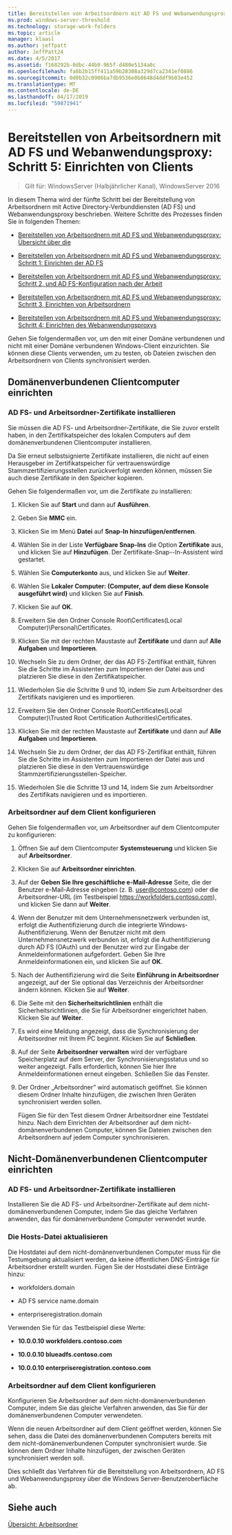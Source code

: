 ```yaml
---
title: Bereitstellen von Arbeitsordnern mit AD FS und Webanwendungsproxy - Schritt 5, Einrichten des Clients
ms.prod: windows-server-threshold
ms.technology: storage-work-folders
ms.topic: article
manager: klaasl
ms.author: jeffpatt
author: JeffPatt24
ms.date: 4/5/2017
ms.assetid: f168292b-0dbc-44b9-965f-d480e5134a0c
ms.openlocfilehash: fa8b2b15ff411a59b28308a329d7ca2341ef0886
ms.sourcegitcommit: 0d0b32c8986ba7db9536e0b8648d4ddf9b03e452
ms.translationtype: MT
ms.contentlocale: de-DE
ms.lasthandoff: 04/17/2019
ms.locfileid: "59871941"
---
```

# <a name="deploy-work-folders-with-ad-fs-and-web-application-proxy-step-5-set-up-clients"></a>Bereitstellen von Arbeitsordnern mit AD FS und Webanwendungsproxy: Schritt 5: Einrichten von Clients

>Gilt für: WindowsServer (Halbjährlicher Kanal), WindowsServer 2016

In diesem Thema wird der fünfte Schritt bei der Bereitstellung von Arbeitsordnern mit Active Directory-Verbunddiensten (AD FS) und Webanwendungsproxy beschrieben. Weitere Schritte des Prozesses finden Sie in folgenden Themen:  
  
-   [Bereitstellen von Arbeitsordnern mit AD FS und Webanwendungsproxy: Übersicht über die](deploy-work-folders-adfs-overview.md)  
  
-   [Bereitstellen von Arbeitsordnern mit AD FS und Webanwendungsproxy: Schritt 1: Einrichten der AD FS](deploy-work-folders-adfs-step1.md)  
  
-   [Bereitstellen von Arbeitsordnern mit AD FS und Webanwendungsproxy: Schritt 2, und AD FS-Konfiguration nach der Arbeit](deploy-work-folders-adfs-step2.md)  
  
-   [Bereitstellen von Arbeitsordnern mit AD FS und Webanwendungsproxy: Schritt 3, Einrichten von Arbeitsordnern](deploy-work-folders-adfs-step3.md)  
  
-   [Bereitstellen von Arbeitsordnern mit AD FS und Webanwendungsproxy: Schritt 4: Einrichten des Webanwendungsproxys](deploy-work-folders-adfs-step4.md)  
  
Gehen Sie folgendermaßen vor, um den mit einer Domäne verbundenen und nicht mit einer Domäne verbundenen Windows-Client einzurichten. Sie können diese Clients verwenden, um zu testen, ob Dateien zwischen den Arbeitsordnern von Clients synchronisiert werden.  
  
## <a name="set-up-a-domain-joined-client"></a>Domänenverbundenen Clientcomputer einrichten  
  
### <a name="install-the-ad-fs-and-work-folder-certificates"></a>AD FS- und Arbeitsordner-Zertifikate installieren  
Sie müssen die AD FS- und Arbeitsordner-Zertifikate, die Sie zuvor erstellt haben, in den Zertifikatspeicher des lokalen Computers auf dem domänenverbundenen Clientcomputer installieren.  
  
Da Sie erneut selbstsignierte Zertifikate installieren, die nicht auf einen Herausgeber im Zertifikatspeicher für vertrauenswürdige Stammzertifizierungsstellen zurückverfolgt werden können, müssen Sie auch diese Zertifikate in den Speicher kopieren.  
  
Gehen Sie folgendermaßen vor, um die Zertifikate zu installieren:  
  
1.  Klicken Sie auf **Start** und dann auf **Ausführen**.  
  
2.  Geben Sie **MMC** ein.  
  
3.  Klicken Sie im Menü **Datei** auf **Snap-In hinzufügen/entfernen**.  
  
4.  Wählen Sie in der Liste **Verfügbare Snap-Ins** die Option **Zertifikate** aus, und klicken Sie auf **Hinzufügen**. Der Zertifikate-Snap\--In-Assistent wird gestartet.  
  
5.  Wählen Sie **Computerkonto** aus, und klicken Sie auf **Weiter**.  
  
6.  Wählen Sie **Lokaler Computer: (Computer, auf dem diese Konsole ausgeführt wird)** und klicken Sie auf **Finish**.  
  
7.  Klicken Sie auf **OK**.  
  
8.  Erweitern Sie den Ordner Console Root\Certificates\(Local Computer)\Personal\Certificates.  
  
9. Klicken Sie mit der rechten Maustaste auf **Zertifikate** und dann auf **Alle Aufgaben** und **Importieren**.  
  
10. Wechseln Sie zu dem Ordner, der das AD FS-Zertifikat enthält, führen Sie die Schritte im Assistenten zum Importieren der Datei aus und platzieren Sie diese in den Zertifikatspeicher.  
  
11. Wiederholen Sie die Schritte 9 und 10, indem Sie zum Arbeitsordner des Zertifikats navigieren und es importieren.  
  
12. Erweitern Sie den Ordner Console Root\Certificates\(Local Computer)\Trusted Root Certification Authorities\Certificates.  
  
13. Klicken Sie mit der rechten Maustaste auf **Zertifikate** und dann auf **Alle Aufgaben** und **Importieren**.  
  
14. Wechseln Sie zu dem Ordner, der das AD FS-Zertifikat enthält, führen Sie die Schritte im Assistenten zum Importieren der Datei aus und platzieren Sie diese in den Vertrauenswürdige Stammzertifizierungsstellen-Speicher.  
  
15. Wiederholen Sie die Schritte 13 und 14, indem Sie zum Arbeitsordner des Zertifikats navigieren und es importieren.  
  
### <a name="configure-work-folders-on-the-client"></a>Arbeitsordner auf dem Client konfigurieren  
Gehen Sie folgendermaßen vor, um Arbeitsordner auf dem Clientcomputer zu konfigurieren:  
  
1.  Öffnen Sie auf dem Clientcomputer **Systemsteuerung** und klicken Sie auf **Arbeitsordner**.  
  
2.  Klicken Sie auf **Arbeitsordner einrichten**.  
  
3.  Auf der **Geben Sie Ihre geschäftliche e-Mail-Adresse** Seite, die der Benutzer e-Mail-Adresse eingeben (z. B. user@contoso.com) oder die Arbeitsordner-URL (im Testbeispiel https://workfolders.contoso.com), und klicken Sie dann auf **Weiter**.  
  
4.  Wenn der Benutzer mit dem Unternehmensnetzwerk verbunden ist, erfolgt die Authentifizierung durch die integrierte Windows-Authentifizierung. Wenn der Benutzer nicht mit dem Unternehmensnetzwerk verbunden ist, erfolgt die Authentifizierung durch AD FS (OAuth) und der Benutzer wird zur Eingabe der Anmeldeinformationen aufgefordert. Geben Sie Ihre Anmeldeinformationen ein, und klicken Sie auf **OK**.  
  
5.  Nach der Authentifizierung wird die Seite **Einführung in Arbeitsordner** angezeigt, auf der Sie optional das Verzeichnis der Arbeitsordner ändern können. Klicken Sie auf **Weiter**.  
  
6.  Die Seite mit den **Sicherheitsrichtlinien** enthält die Sicherheitsrichtlinien, die Sie für Arbeitsordner eingerichtet haben. Klicken Sie auf **Weiter**.  
  
7.  Es wird eine Meldung angezeigt, dass die Synchronisierung der Arbeitsordner mit Ihrem PC beginnt. Klicken Sie auf **Schließen**.  
  
8.  Auf der Seite **Arbeitsordner verwalten** wird der verfügbare Speicherplatz auf dem Server, der Synchronisierungsstatus und so weiter angezeigt. Falls erforderlich, können Sie hier Ihre Anmeldeinformationen erneut eingeben. Schließen Sie das Fenster.  
  
9. Der Ordner „Arbeitsordner” wird automatisch geöffnet. Sie können diesem Ordner Inhalte hinzufügen, die zwischen Ihren Geräten synchronisiert werden sollen.  
  
    Fügen Sie für den Test diesem Ordner Arbeitsordner eine Testdatei hinzu. Nach dem Einrichten der Arbeitsordner auf dem nicht-domänenverbundenen Computer, können Sie Dateien zwischen den Arbeitsordnern auf jedem Computer synchronisieren.  
  
## <a name="set-up-a-non-domain-joined-client"></a>Nicht-Domänenverbundenen Clientcomputer einrichten  
  
### <a name="install-the-ad-fs-and-work-folder-certificates"></a>AD FS- und Arbeitsordner-Zertifikate installieren  
Installieren Sie die AD FS- und Arbeitsordner-Zertifikate auf dem nicht-domänenverbundenen Computer, indem Sie das gleiche Verfahren anwenden, das für domänenverbundene Computer verwendet wurde.  
  
### <a name="update-the-hosts-file"></a>Die Hosts-Datei aktualisieren  
Die Hostdatei auf dem nicht-domänenverbundenen Computer muss für die Testumgebung aktualisiert werden, da keine öffentlichen DNS-Einträge für Arbeitsordner erstellt wurden. Fügen Sie der Hostsdatei diese Einträge hinzu:  
  
-  workfolders.domain  
  
-  AD FS service name.domain  
  
-  enterpriseregistration.domain  
  
Verwenden Sie für das Testbeispiel diese Werte:  
  
-  **10.0.0.10 workfolders.contoso.com**  
  
-  **10.0.0.10 blueadfs.contoso.com**  
  
-  **10.0.0.10 enterpriseregistration.contoso.com**  
  
### <a name="configure-work-folders-on-the-client"></a>Arbeitsordner auf dem Client konfigurieren  
Konfigurieren Sie Arbeitsordner auf dem nicht-domänenverbundenen Computer, indem Sie das gleiche Verfahren anwenden, das Sie für der domänenverbundenen Computer verwendeten.  
  
Wenn die neuen Arbeitsordner auf dem Client geöffnet werden, können Sie sehen, dass die Datei des domänenverbundenen Computers bereits mit dem nicht-domänenverbundenen Computer synchronisiert wurde. Sie können dem Ordner Inhalte hinzufügen, der zwischen Geräten synchronisiert werden soll.  
  
Dies schließt das Verfahren für die Bereitstellung von Arbeitsordnern, AD FS und Webanwendungsproxy über die Windows Server-Benutzeroberfläche ab.  
  
## <a name="see-also"></a>Siehe auch  
[Übersicht: Arbeitsordner](Work-Folders-Overview.md)  
  

